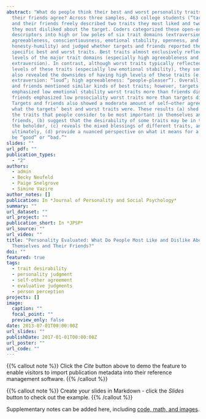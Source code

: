 ```yaml
---
abstract: "What do people think their best and worst personality traits are? Do
  their friends agree? Across three samples, 463 college students (“targets”)
  and their friends freely described two traits they most liked and two traits
  they most disliked about the target. Coders categorized these open-ended trait
  descriptors into high or low poles of six trait domains (extraversion,
  agreeableness, conscientiousness, emotional stability, openness, and
  honesty-humility) and judged whether targets and friends reported the same
  specific best and worst traits. Best traits almost exclusively reflected high
  levels of the major trait domains (especially high agreeableness and
  extraversion). In contrast, although worst traits typically reflected low
  levels of these traits (especially low emotional stability), they sometimes
  also revealed the downsides of having high levels of these traits (e.g., high
  extraversion: “loud”; high agreeableness: “people-pleaser”). Overall, targets
  and friends mentioned similar kinds of best traits; however, targets
  emphasized low emotional stability worst traits more than friends did, whereas
  friends emphasized low prosociality worst traits more than targets did.
  Targets and friends also showed a moderate amount of self–other agreement on
  what the targets’ best and worst traits were. These results (a) shed light on
  the traits that people consider to be most important in themselves and their
  friends, (b) suggest that the desirability of some traits may be in the eye of
  the beholder, (c) reveals the mixed blessings of different traits, and,
  ultimately, (d) provide a nuanced perspective on what it means for a trait to
  be “good” or “bad.”"
slides: ""
url_pdf: ""
publication_types:
  - "2"
authors:
  - admin
  - Becky Neufeld
  - Paige Snelgrove
  - Simine Vazire
author_notes: []
publication: In *Journal of Personality and Social Psychology*
summary: ""
url_dataset: ""
url_project: ""
publication_short: In *JPSP*
url_source: ""
url_video: ""
title: "Personality Evaluated: What Do People Most Like and Dislike About
  Themselves and Their Friends?"
doi: ""
featured: true
tags:
  - trait desirability
  - personality judgment
  - self-other agreement
  - evaluative judgments
  - person perception
projects: []
image:
  caption: ""
  focal_point: ""
  preview_only: false
date: 2013-07-01T00:00:00Z
url_slides: ""
publishDate: 2017-01-01T00:00:00Z
url_poster: ""
url_code: ""
---
```


{{% callout note %}}
Click the *Cite* button above to demo the feature to enable visitors to import publication metadata into their reference management software.
{{% /callout %}}

{{% callout note %}}
Create your slides in Markdown - click the *Slides* button to check out the example.
{{% /callout %}}

Supplementary notes can be added here, including [code, math, and images](https://wowchemy.com/docs/writing-markdown-latex/).
